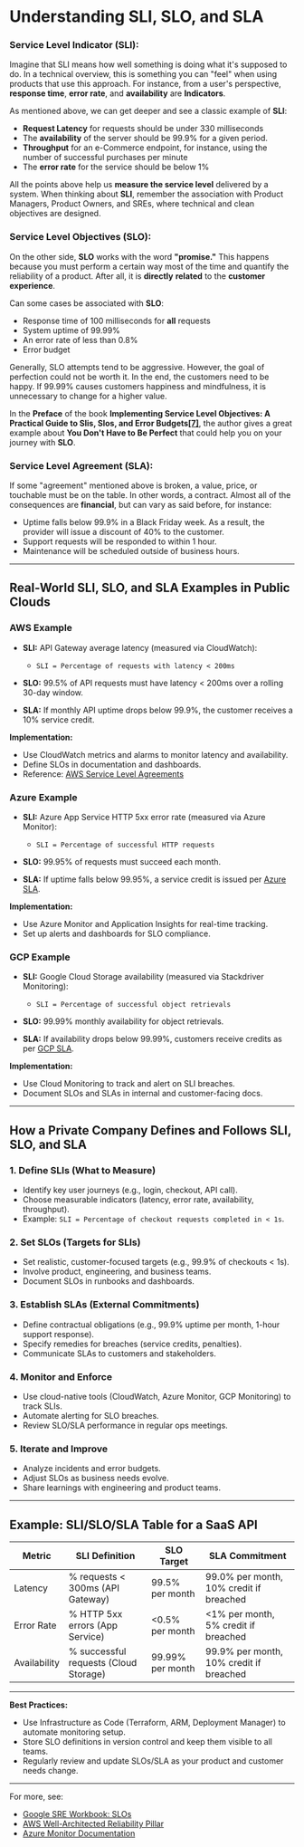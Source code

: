# Understanding SLI, SLO, and SLA

### Service Level Indicator (**SLI)**: <a href="#c0e1" id="c0e1"></a>

Imagine that SLI means how well something is doing what it's supposed to do. In a technical overview, this is something you can "feel" when using products that use this approach. For instance, from a user's perspective, **response time**, **error rate**, and **availability** are **Indicators**.

As mentioned above, we can get deeper and see a classic example of **SLI**:

* **Request Latency** for requests should be under 330 milliseconds
* The **availability** of the server should be 99.9% for a given period.
* **Throughput** for an e-Commerce endpoint, for instance, using the number of successful purchases per minute
* The **error rate** for the service should be below 1%

All the points above help us **measure the service level** delivered by a system. When thinking about **SLI**, remember the association with Product Managers, Product Owners, and SREs, where technical and clean objectives are designed.

### Service Level Objectives (**SLO)**: <a href="#b20a" id="b20a"></a>

On the other side, **SLO** works with the word **"promise."** This happens because you must perform a certain way most of the time and quantify the reliability of a product. After all, it is **directly** **related** to the **customer** **experience**.

Can some cases be associated with **SLO**:

* Response time of 100 milliseconds for **all** requests
* System uptime of 99.99%
* An error rate of less than 0.8%
* Error budget

Generally, SLO attempts tend to be aggressive. However, the goal of perfection could not be worth it. In the end, the customers need to be happy. If 99.99% causes customers happiness and mindfulness, it is unnecessary to change for a higher value.

In the **Preface** of the book **Implementing Service Level Objectives: A Practical Guide to Slis, Slos, and Error Budgets**[**\[7\]**](https://www.amazon.com.br/Implementing-Service-Level-Objectives-Practical/dp/1492076813/ref=sr\_1\_12?\_\_mk\_pt\_BR=%C3%85M%C3%85%C5%BD%C3%95%C3%91\&crid=180ATAPBHQHCB\&keywords=service+level+indicator\&qid=1681934586\&sprefix=service+level+indicato%2Caps%2C222\&sr=8-12\&ufe=app\_do%3Aamzn1.fos.db68964d-7c0e-4bb2-a95c-e5cb9e32eb12), the author gives a great example about **You Don't Have to Be Perfect** that could help you on your journey with **SLO**.

### Service Level Agreement (SLA): <a href="#e122" id="e122"></a>

If some "agreement" mentioned above is broken, a value, price, or touchable must be on the table. In other words, a contract. Almost all of the consequences are **financial**, but can vary as said before, for instance:

* Uptime falls below 99.9% in a Black Friday week. As a result, the provider will issue a discount of 40% to the customer.
* Support requests will be responded to within 1 hour.
* Maintenance will be scheduled outside of business hours.

---

## Real-World SLI, SLO, and SLA Examples in Public Clouds

### AWS Example

* **SLI:** API Gateway average latency (measured via CloudWatch):

  * `SLI = Percentage of requests with latency < 200ms`

* **SLO:** 99.5% of API requests must have latency < 200ms over a rolling 30-day window.
* **SLA:** If monthly API uptime drops below 99.9%, the customer receives a 10% service credit.

**Implementation:**

* Use CloudWatch metrics and alarms to monitor latency and availability.
* Define SLOs in documentation and dashboards.
* Reference: [AWS Service Level Agreements](https://aws.amazon.com/legal/service-level-agreements/)

### Azure Example

* **SLI:** Azure App Service HTTP 5xx error rate (measured via Azure Monitor):

  * `SLI = Percentage of successful HTTP requests`

* **SLO:** 99.95% of requests must succeed each month.
* **SLA:** If uptime falls below 99.95%, a service credit is issued per [Azure SLA](https://azure.microsoft.com/en-us/support/legal/sla/).

**Implementation:**

* Use Azure Monitor and Application Insights for real-time tracking.
* Set up alerts and dashboards for SLO compliance.

### GCP Example

* **SLI:** Google Cloud Storage availability (measured via Stackdriver Monitoring):

  * `SLI = Percentage of successful object retrievals`

* **SLO:** 99.99% monthly availability for object retrievals.
* **SLA:** If availability drops below 99.99%, customers receive credits as per [GCP SLA](https://cloud.google.com/storage/sla).

**Implementation:**

* Use Cloud Monitoring to track and alert on SLI breaches.
* Document SLOs and SLAs in internal and customer-facing docs.

---

## How a Private Company Defines and Follows SLI, SLO, and SLA

### 1. Define SLIs (What to Measure)

* Identify key user journeys (e.g., login, checkout, API call).
* Choose measurable indicators (latency, error rate, availability, throughput).
* Example: `SLI = Percentage of checkout requests completed in < 1s`.

### 2. Set SLOs (Targets for SLIs)

* Set realistic, customer-focused targets (e.g., 99.9% of checkouts < 1s).
* Involve product, engineering, and business teams.
* Document SLOs in runbooks and dashboards.

### 3. Establish SLAs (External Commitments)

* Define contractual obligations (e.g., 99.9% uptime per month, 1-hour support response).
* Specify remedies for breaches (service credits, penalties).
* Communicate SLAs to customers and stakeholders.

### 4. Monitor and Enforce

* Use cloud-native tools (CloudWatch, Azure Monitor, GCP Monitoring) to track SLIs.
* Automate alerting for SLO breaches.
* Review SLO/SLA performance in regular ops meetings.

### 5. Iterate and Improve

* Analyze incidents and error budgets.
* Adjust SLOs as business needs evolve.
* Share learnings with engineering and product teams.

---

## Example: SLI/SLO/SLA Table for a SaaS API

| Metric         | SLI Definition                        | SLO Target         | SLA Commitment         |
|---------------|---------------------------------------|--------------------|-----------------------|
| Latency       | % requests < 300ms (API Gateway)      | 99.5% per month    | 99.0% per month, 10% credit if breached |
| Error Rate    | % HTTP 5xx errors (App Service)       | <0.5% per month    | <1% per month, 5% credit if breached   |
| Availability  | % successful requests (Cloud Storage) | 99.99% per month   | 99.9% per month, 10% credit if breached|

---

**Best Practices:**

* Use Infrastructure as Code (Terraform, ARM, Deployment Manager) to automate monitoring setup.
* Store SLO definitions in version control and keep them visible to all teams.
* Regularly review and update SLOs/SLA as your product and customer needs change.

---

For more, see:

* [Google SRE Workbook: SLOs](https://sre.google/workbook/slo/)
* [AWS Well-Architected Reliability Pillar](https://docs.aws.amazon.com/wellarchitected/latest/reliability-pillar/welcome.html)
* [Azure Monitor Documentation](https://learn.microsoft.com/en-us/azure/azure-monitor/overview)
